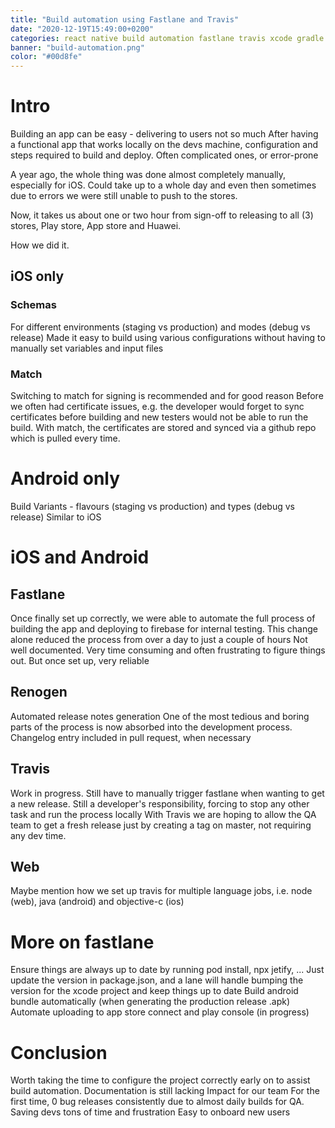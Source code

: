 ```yaml
---
title: "Build automation using Fastlane and Travis"
date: "2020-12-19T15:49:00+0200"
categories: react native build automation fastlane travis xcode gradle
banner: "build-automation.png"
color: "#00d8fe"
---
```


# Intro

Building an app can be easy - delivering to users not so much
After having a functional app that works locally on the devs machine, configuration and steps required to build and deploy. Often complicated ones, or error-prone

A year ago, the whole thing was done almost completely manually, especially for iOS.
Could take up to a whole day and even then sometimes due to errors we were still unable to push to the stores.

Now, it takes us about one or two hour from sign-off to releasing to all (3) stores, Play store, App store and Huawei.

How we did it.

## iOS only

### Schemas

For different environments (staging vs production) and modes (debug vs release)
Made it easy to build using various configurations without having to manually set variables and input files

### Match

Switching to match for signing is recommended and for good reason
Before we often had certificate issues, e.g. the developer would forget to sync certificates before building and new testers would not be able to run the build.
With match, the certificates are stored and synced via a github repo which is pulled every time.

# Android only

Build Variants - flavours (staging vs production) and types (debug vs release)
Similar to iOS

# iOS and Android

## Fastlane

Once finally set up correctly, we were able to automate the full process of building the app and deploying to firebase for internal testing.
This change alone reduced the process from over a day to just a couple of hours
Not well documented. Very time consuming and often frustrating to figure things out. But once set up, very reliable

## Renogen

Automated release notes generation
One of the most tedious and boring parts of the process is now absorbed into the development process.
Changelog entry included in pull request, when necessary

## Travis

Work in progress.
Still have to manually trigger fastlane when wanting to get a new release.
Still a developer's responsibility, forcing to stop any other task and run the process locally
With Travis we are hoping to allow the QA team to get a fresh release just by creating a tag on master, not requiring any dev time.

## Web

Maybe mention how we set up travis for multiple language jobs, i.e. node (web), java (android) and objective-c (ios)

# More on fastlane

Ensure things are always up to date by running pod install, npx jetify, ...
Just update the version in package.json, and a lane will handle bumping the version for the xcode project and keep things up to date
Build android bundle automatically (when generating the production release .apk)
Automate uploading to app store connect and play console (in progress)

# Conclusion

Worth taking the time to configure the project correctly early on to assist build automation.
Documentation is still lacking
Impact for our team
For the first time, 0 bug releases consistently due to almost daily builds for QA.
Saving devs tons of time and frustration
Easy to onboard new users

